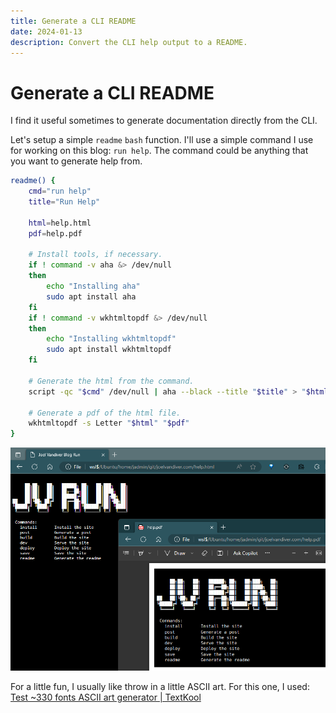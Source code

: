 ```yaml
---
title: Generate a CLI README
date: 2024-01-13
description: Convert the CLI help output to a README.
---
```


# Generate a CLI README

I find it useful sometimes to generate documentation directly from the CLI.

Let's setup a simple `readme` `bash` function.  I'll use a simple command I use for working on this blog:  `run help`.  The command could be anything that you want to generate help from.

```bash
readme() {
    cmd="run help"
    title="Run Help"

    html=help.html
    pdf=help.pdf

    # Install tools, if necessary.
    if ! command -v aha &> /dev/null
    then    
        echo "Installing aha"
        sudo apt install aha
    fi
    if ! command -v wkhtmltopdf &> /dev/null
    then    
        echo "Installing wkhtmltopdf"
        sudo apt install wkhtmltopdf
    fi

    # Generate the html from the command.
    script -qc "$cmd" /dev/null | aha --black --title "$title" > "$html"

    # Generate a pdf of the html file.
    wkhtmltopdf -s Letter "$html" "$pdf"
}
```


![](assets/2024-01-13-12-49-32.png)

For a little fun, I usually like throw in a little ASCII art.  For this one, I used:  [Test ~330 fonts ASCII art generator | TextKool](https://textkool.com/en/test-ascii-art-generator?text=JV%20Blog%20Run)